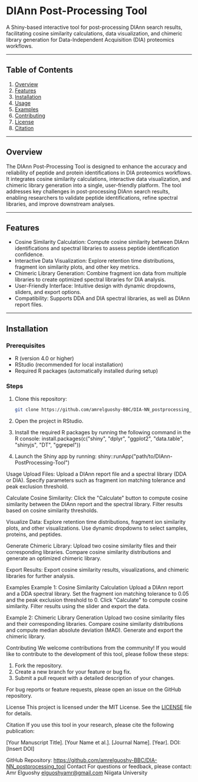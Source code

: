 # DIAnn Post-Processing Tool

A Shiny-based interactive tool for post-processing DIAnn search results, facilitating cosine similarity calculations, data visualization, and chimeric library generation for Data-Independent Acquisition (DIA) proteomics workflows.

---

## Table of Contents
1. [Overview](#overview)
2. [Features](#features)
3. [Installation](#installation)
4. [Usage](#usage)
5. [Examples](#examples)
6. [Contributing](#contributing)
7. [License](#license)
8. [Citation](#citation)

---
## Overview
The DIAnn Post-Processing Tool is designed to enhance the accuracy and reliability of peptide and protein identifications in DIA proteomics workflows. It integrates cosine similarity calculations, interactive data visualization, and chimeric library generation into a single, user-friendly platform. The tool addresses key challenges in post-processing DIAnn search results, enabling researchers to validate peptide identifications, refine spectral libraries, and improve downstream analyses.

---
## Features
- Cosine Similarity Calculation: Compute cosine similarity between DIAnn identifications and spectral libraries to assess peptide identification confidence.
- Interactive Data Visualization: Explore retention time distributions, fragment ion similarity plots, and other key metrics.
- Chimeric Library Generation: Combine fragment ion data from multiple libraries to create optimized spectral libraries for DIA analysis.
- User-Friendly Interface: Intuitive design with dynamic dropdowns, sliders, and export options.
- Compatibility: Supports DDA and DIA spectral libraries, as well as DIAnn report files.

---

## Installation
### Prerequisites
- R (version 4.0 or higher)
- RStudio (recommended for local installation)
- Required R packages (automatically installed during setup)

### Steps
1. Clone this repository:
   ```bash
   git clone https://github.com/amrelguoshy-BBC/DIA-NN_postprocessing_tool.git
2. Open the project in RStudio.

3. Install the required R packages by running the following command in the R console:
install.packages(c("shiny", "dplyr", "ggplot2", "data.table", "shinyjs", "DT", "ggrepel"))
4. Launch the Shiny app by running:
shiny::runApp("path/to/DIAnn-PostProcessing-Tool")

Usage
Upload Files:
Upload a DIAnn report file and a spectral library (DDA or DIA).
Specify parameters such as fragment ion matching tolerance and peak exclusion threshold.

Calculate Cosine Similarity:
Click the "Calculate" button to compute cosine similarity between the DIAnn report and the spectral library.
Filter results based on cosine similarity thresholds.

Visualize Data:
Explore retention time distributions, fragment ion similarity plots, and other visualizations.
Use dynamic dropdowns to select samples, proteins, and peptides.

Generate Chimeric Library:
Upload two cosine similarity files and their corresponding libraries.
Compare cosine similarity distributions and generate an optimized chimeric library.

Export Results:
Export cosine similarity results, visualizations, and chimeric libraries for further analysis.

Examples
Example 1: Cosine Similarity Calculation
Upload a DIAnn report and a DDA spectral library.
Set the fragment ion matching tolerance to 0.05 and the peak exclusion threshold to 0.
Click "Calculate" to compute cosine similarity.
Filter results using the slider and export the data.

Example 2: Chimeric Library Generation
Upload two cosine similarity files and their corresponding libraries.
Compare cosine similarity distributions and compute median absolute deviation (MAD).
Generate and export the chimeric library.

Contributing
We welcome contributions from the community! If you would like to contribute to the development of this tool, please follow these steps:

1. Fork the repository.
2. Create a new branch for your feature or bug fix.
3. Submit a pull request with a detailed description of your changes.

For bug reports or feature requests, please open an issue on the GitHub repository.

License
This project is licensed under the MIT License. See the [LICENSE](LICENSE) file for details.

Citation
If you use this tool in your research, please cite the following publication:

[Your Manuscript Title]. [Your Name et al.]. [Journal Name]. [Year].
DOI: [Insert DOI]

GitHub Repository: https://github.com/amrelguoshy-BBC/DIA-NN_postprocessing_tool
Contact
For questions or feedback, please contact:
Amr Elguoshy
elguoshyamr@gmail.com
Niigata University

